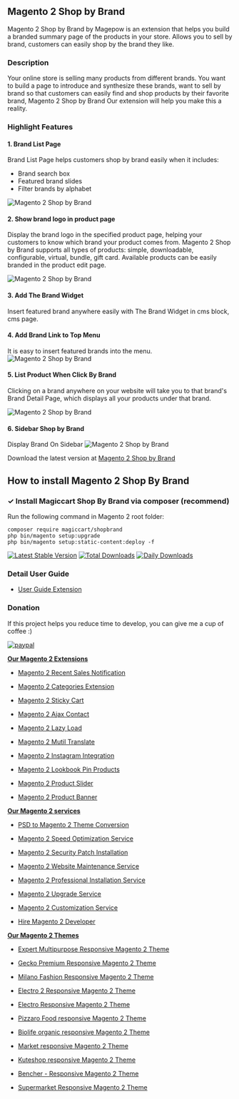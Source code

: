 ## Magento 2 Shop by Brand
Magento 2 Shop by Brand by Magepow is an extension that helps you build a branded summary page of the products in your store. Allows you to sell by brand, customers can easily shop by the brand they like.
### Description
Your online store is selling many products from different brands. You want to build a page to introduce and synthesize these brands, want to sell by brand so that customers can easily find and shop products by their favorite brand, Magento 2 Shop by Brand Our extension will help you make this a reality.
### Highlight Features
#### 1. Brand List Page
Brand List Page helps customers shop by brand easily when it includes:
- Brand search box
- Featured brand slides
- Filter brands by alphabet

![Magento 2 Shop by Brand](https://github.com/magepow/magento-2-shop-by-brand/blob/master/media/shop-by-brand-1.png)
#### 2. Show brand logo in product page
Display the brand logo in the specified product page, helping your customers to know which brand your product comes from.
Magento 2 Shop by Brand supports all types of products: simple, downloadable, configurable, virtual, bundle, gift card.
Available products can be easily branded in the product edit page.

![Magento 2 Shop by Brand](https://github.com/magepow/magento-2-shop-by-brand/blob/master/media/shop-by-brand-2.png)
#### 3. Add The Brand Widget
Insert featured brand anywhere easily with The Brand Widget in cms block, cms page.
#### 4. Add Brand Link to Top Menu
It is easy to insert featured brands into the menu.
![Magento 2 Shop by Brand](https://github.com/magepow/magento-2-shop-by-brand/blob/master/media/shop-by-brand-5.png)
#### 5. List Product When Click By Brand
Clicking on a brand anywhere on your website will take you to that brand's Brand Detail Page, which displays all your products under that brand.

![Magento 2 Shop by Brand](https://github.com/magepow/magento-2-shop-by-brand/blob/master/media/shop-by-brand-3.gif)
#### 6. Sidebar Shop by Brand
Display Brand On Sidebar
![Magento 2 Shop by Brand](https://github.com/magepow/magento-2-shop-by-brand/blob/master/media/shop-by-brand-4.png)

Download the latest version at [Magento 2 Shop by Brand]()

## How to install Magento 2 Shop By Brand
### ✓ Install Magiccart Shop By Brand via composer (recommend)
Run the following command in Magento 2 root folder:

```
composer require magiccart/shopbrand
php bin/magento setup:upgrade
php bin/magento setup:static-content:deploy -f
```
[![Latest Stable Version](https://poser.pugx.org/magiccart/shopbrand/v/stable)](https://packagist.org/packages/magiccart/shopbrand)
[![Total Downloads](https://poser.pugx.org/magiccart/shopbrand/downloads)](https://packagist.org/packages/magiccart/shopbrand)
[![Daily Downloads](https://poser.pugx.org/magiccart/shopbrand/d/daily)](https://packagist.org/packages/magiccart/shopbrand)

### Detail User Guide
* [User Guide Extension](https://docs.alothemes.com/m2/extension/shopbrand/)

### Donation

If this project helps you reduce time to develop, you can give me a cup of coffee :) 

[![paypal](https://www.paypalobjects.com/en_US/i/btn/btn_donateCC_LG.gif)](https://www.paypal.com/paypalme/alopay)

**[Our Magento 2 Extensions](https://magepow.com/magento-2-extensions.html)**

* [Magento 2 Recent Sales Notification](https://magepow.com/magento-2-recent-sales-notification.html)

* [Magento 2 Categories Extension](https://magepow.com/magento-categories-extension.html)

* [Magento 2 Sticky Cart](https://magepow.com/magento-sticky-cart.html)

* [Magento 2 Ajax Contact](https://magepow.com/magento-ajax-contact-form.html)

* [Magento 2 Lazy Load](https://magepow.com/magento-lazy-load.html)

* [Magento 2 Mutil Translate](https://magepow.com/magento-multi-translate.html)

* [Magento 2 Instagram Integration](https://magepow.com/magento-2-instagram.html)

* [Magento 2 Lookbook Pin Products](https://magepow.com/lookbook-pin-products.html)

* [Magento 2 Product Slider](https://magepow.com/magento-product-slider.html)

* [Magento 2 Product Banner](https://magepow.com/magento-banner-slider.html)

**[Our Magento 2 services](https://magepow.com/magento-services.html)**

* [PSD to Magento 2 Theme Conversion](https://magepow.com/psd-to-magento-theme-conversion.html)

* [Magento 2 Speed Optimization Service](https://magepow.com/magento-speed-optimization-service.html)

* [Magento 2 Security Patch Installation](https://magepow.com/magento-security-patch-installation.html)

* [Magento 2 Website Maintenance Service](https://magepow.com/website-maintenance-service.html)

* [Magento 2 Professional Installation Service](https://magepow.com/professional-installation-service.html)

* [Magento 2 Upgrade Service](https://magepow.com/magento-upgrade-service.html)

* [Magento 2 Customization Service](https://magepow.com/customization-service.html)

* [Hire Magento 2 Developer](https://magepow.com/hire-magento-developer.html)

**[Our Magento 2 Themes](https://alothemes.com/)**

* [Expert Multipurpose Responsive Magento 2 Theme](https://1.envato.market/c/1314680/275988/4415?u=https://themeforest.net/item/expert-premium-responsive-magento-2-and-1-support-rtl-magento-2-/21667789)

* [Gecko Premium Responsive Magento 2 Theme](https://1.envato.market/c/1314680/275988/4415?u=https://themeforest.net/item/gecko-responsive-magento-2-theme-rtl-supported/24677410)

* [Milano Fashion Responsive Magento 2 Theme](https://1.envato.market/c/1314680/275988/4415?u=https://themeforest.net/item/milano-fashion-responsive-magento-1-2-theme/12141971)

* [Electro 2 Responsive Magento 2 Theme](https://1.envato.market/c/1314680/275988/4415?u=https://themeforest.net/item/electro2-premium-responsive-magento-2-rtl-supported/26875864)

* [Electro Responsive Magento 2 Theme](https://1.envato.market/c/1314680/275988/4415?u=https://themeforest.net/item/electro-responsive-magento-1-2-theme/17042067)

* [Pizzaro Food responsive Magento 2 Theme](https://1.envato.market/c/1314680/275988/4415?u=https://themeforest.net/item/pizzaro-food-responsive-magento-1-2-theme/19438157)

* [Biolife organic responsive Magento 2 Theme](https://1.envato.market/c/1314680/275988/4415?u=https://themeforest.net/item/biolife-organic-food-magento-2-theme-rtl-supported/25712510)

* [Market responsive Magento 2 Theme](https://1.envato.market/c/1314680/275988/4415?u=https://themeforest.net/item/market-responsive-magento-2-theme/22997928)

* [Kuteshop responsive Magento 2 Theme](https://1.envato.market/c/1314680/275988/4415?u=https://themeforest.net/item/kuteshop-multipurpose-responsive-magento-1-2-theme/12985435)

* [Bencher - Responsive Magento 2 Theme](https://1.envato.market/c/1314680/275988/4415?u=https://themeforest.net/item/bencher-responsive-magento-1-2-theme/15787772)

* [Supermarket Responsive Magento 2 Theme](https://1.envato.market/c/1314680/275988/4415?u=https://themeforest.net/item/supermarket-responsive-magento-1-2-theme/18447995)
